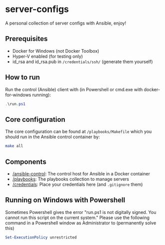 # server-configs
A personal collection of server configs with Ansible, enjoy!


## Prerequisites
* Docker for Windows (not Docker Toolbox)
* Hyper-V enabled (for testing only)
* id_rsa and id_rsa.pub in ```/credentials/ssh/``` (generate them yourself)

## How to run
Run the control (Ansible) client with (in Powershell or cmd.exe with docker-for-windows running):
```powershell
.\run.ps1
```

## Core configuration
The core configuration can be found at ```/playbooks/Makefile``` which you should run in the Ansible control container by:
```bash
make all
```

## Components
* [/ansible-control](/ansible-control): The control host for Ansible in a Docker container
* [/playbooks](/playbooks): The playbooks collection to manage servers
* [/credentials](/credentials): Place your credentials here (and ```.gitignore``` them)

## Running on Windows with Powershell
Sometimes Powershell gives the error "run.ps1 is not digitally signed. You cannot run this script on the current system."
Please use the following command in a Powershell window as Administrator to (permanently solve this)
```powershell
Set-ExecutionPolicy unrestricted
```
